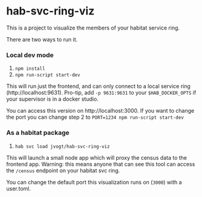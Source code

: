 # hab-svc-ring-viz

This is a project to visualize the members of your habitat service ring.

There are two ways to run it.

### Local dev mode
1. `npm install`
2. `npm run-script start-dev`

This will run just the frontend, and can only connect to a local service ring (http://localhost:9631).  Pro-tip, add `-p 9631:9631` to your `$HAB_DOCKER_OPTS` if your supervisor is in a docker studio.

You can access this version on http://localhost:3000.  If you want to change the port you can change step 2 to `PORT=1234 npm run-script start-dev`


### As a habitat package
1. `hab svc load jvogt/hab-svc-ring-viz`

This will launch a small node app which will proxy the census data to the frontend app.  Warning: this means anyone that can see this tool can access the `/census` endpoint on your habitat svc ring.

You can change the default port this visualization runs on (`3000`) with a user.toml.
